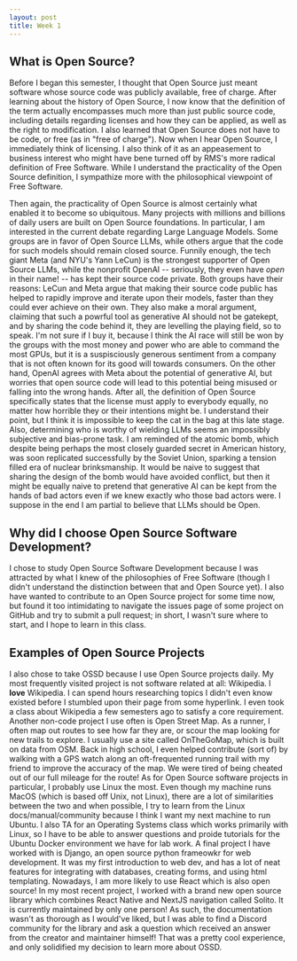 ```yaml
---
layout: post
title: Week 1
---
```


## What is Open Source?
Before I began this semester, I thought that Open Source just meant software
whose source code was publicly available, free of charge. After learning about
the history of Open Source, I now know that the definition of the term actually
encompasses much more than just public source code, including details regarding
licenses and how they can be applied, as well as the right to modification. I
also learned that Open Source does not have to be code, or free (as in "free of
charge"). Now when I hear Open Source, I immediately think of licensing. I also
think of it as an appeasement to business interest who might have bene turned
off by RMS's more radical definition of Free Software. While I understand the
practicality of the Open Source definition, I sympathize more with the
philosophical viewpoint of Free Software.

Then again, the practicality of Open Source is almost certainly what enabled it
to become so ubiquitous. Many projects with millions and billions of daily users
are built on Open Source foundations. In particular, I am interested in the
current debate regarding Large Language Models. Some groups are in favor of Open
Source LLMs, while others argue that the code for such models should remain
closed source. Funnily enough, the tech giant Meta (and NYU's Yann LeCun) is the
strongest supporter of Open Source LLMs, while the nonprofit OpenAI --
seriously, they even have _open_ in their name! -- has kept their source code
private. Both groups have their reasons: LeCun and Meta argue that making their
source code public has helped to rapidly improve and iterate upon their models,
faster than they could ever achieve on their own. They also make a moral
argument, claiming that such a powrful tool as generative AI should not be
gatekept, and by sharing the code behind it, they are levelling the playing
field, so to speak. I'm not sure if I buy it, because I think the AI race will
still be won by the groups with the most money and power who are able to command
the most GPUs, but it is a suspisciously generous sentiment from a company that is
not often known for its good will towards consumers. On the other hand, OpenAI
agrees with Meta about the potential of generative AI, but worries that open
source code will lead to this potential being misused or falling into the wrong
hands. After all, the definition of Open Source specifically states that the
license must apply to everybody equally, no matter how horrible they or their
intentions might be. I understand their point, but I think it is impossible to
keep the cat in the bag at this late stage. Also, determining who is worthy of
wielding LLMs seems an impossibly subjective and bias-prone task. I am reminded
of the atomic bomb, which despite being perhaps the most closely guarded secret
in American history, was soon replicated successfully by the Soviet Union,
sparking a tension filled era of nuclear brinksmanship. It would be naive to
suggest that sharing the design of the bomb would have avoided conflict, but
then it might be equally naive to pretend that generative AI can be kept from
the hands of bad actors even if we knew exactly who those bad actors were. I
suppose in the end I am partial to believe that LLMs should be Open. 

## Why did I choose Open Source Software Development?
I chose to study Open Source Software Development because I was attracted by
what I knew of the philosophies of Free Software (though I didn't understand the
distinction between that and Open Source yet). I also have wanted to contribute
to an Open Source project for some time now, but found it too intimidating to
navigate the issues page of some project on GitHub and try to submit a pull
request; in short, I wasn't sure where to start, and I hope to learn in this
class. 

## Examples of Open Source Projects
I also chose to take OSSD because I use Open Source projects daily. My most
frequently visited project is not software related at all: Wikipedia. I **love**
Wikipedia. I can spend hours researching topics I didn't even know existed
before I stumbled upon their page from some hyperlink. I even took a class about
Wikipedia a few semesters ago to satisfy a core requirement. Another non-code
project I use often is Open Street Map. As a runner, I often map out routes to
see how far they are, or scour the map looking for new trails to explore. I
usually use a site called OnTheGoMap, which is built on data from OSM. Back in
high school, I even helped contribute (sort of) by walking with a GPS watch
along an oft-frequented running trail with my friend to improve the accuracy of
the map. We were tired of being cheated out of our full mileage for the route!
As for Open Source software projects in particular, I probably use Linux the
most. Even though my machine runs MacOS (which is based off Unix, not Linux),
there are a lot of similarities between the two and when possible, I try to
learn from the Linux docs/manual/community because I think I want my next
machine to run Ubuntu. I also TA for an Operating Systems class which works
primarily with Linux, so I have to be able to answer questions and proide
tutorials for the Ubuntu Docker environment we have for lab work. A final
project I have worked with is Django, an open source python frameowkr for web
development. It was my first introduction to web dev, and has a lot of neat
features for integrating with databases, creating forms, and using html
templating. Nowadays, I am more likely to use React which is also open source!
In my most recent project, I worked with a brand new open source library which
combines React Native and NextJS navigation called Solito. It is currently
maintained by only one person! As such, the documentation wasn't as thorough as
I would've liked, but I was able to find a Discord community for the library and
ask a question which received an answer from the creator and maintainer himself!
That was a pretty cool experience, and only solidified my decision to learn more
about OSSD.

